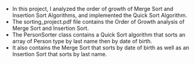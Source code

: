 - In this project, I analyzed the order of growth of Merge Sort and Insertion Sort Algorithms,
  and implemented the Quick Sort Algorithm. 
- The sorting_project.pdf file contains the Order of Growth analysis of Merge Sort and Insertion Sort.
- The PersonSorter class contains a Quick Sort algorithm that sorts an array of Person type by last name then by date of 
  birth.
- It also contains the Merge Sort that sorts by date of birth as well as an Insertion Sort that sorts by last name.
